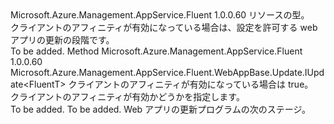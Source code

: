 <Type Name="IWithClientAffinityEnabled&lt;FluentT&gt;" FullName="Microsoft.Azure.Management.AppService.Fluent.WebAppBase.Update.IWithClientAffinityEnabled&lt;FluentT&gt;">
  <TypeSignature Language="C#" Value="public interface IWithClientAffinityEnabled&lt;FluentT&gt;" />
  <TypeSignature Language="ILAsm" Value=".class public interface auto ansi abstract IWithClientAffinityEnabled`1&lt;FluentT&gt;" />
  <TypeSignature Language="DocId" Value="T:Microsoft.Azure.Management.AppService.Fluent.WebAppBase.Update.IWithClientAffinityEnabled`1" />
  <TypeSignature Language="VB.NET" Value="Public Interface IWithClientAffinityEnabled(Of FluentT)" />
  <TypeSignature Language="F#" Value="type IWithClientAffinityEnabled&lt;'FluentT&gt; = interface" />
  <AssemblyInfo>
    <AssemblyName>Microsoft.Azure.Management.AppService.Fluent</AssemblyName>
    <AssemblyVersion>1.0.0.60</AssemblyVersion>
  </AssemblyInfo>
  <TypeParameters>
    <TypeParameter Name="FluentT" />
  </TypeParameters>
  <Interfaces />
  <Docs>
    <typeparam name="FluentT">リソースの型。</typeparam>
    <summary>
            クライアントのアフィニティが有効になっている場合は、設定を許可する web アプリの更新の段階です。
            </summary>
    <remarks>To be added.</remarks>
  </Docs>
  <Members>
    <Member MemberName="WithClientAffinityEnabled">
      <MemberSignature Language="C#" Value="public Microsoft.Azure.Management.AppService.Fluent.WebAppBase.Update.IUpdate&lt;FluentT&gt; WithClientAffinityEnabled (bool enabled);" />
      <MemberSignature Language="ILAsm" Value=".method public hidebysig newslot virtual instance class Microsoft.Azure.Management.AppService.Fluent.WebAppBase.Update.IUpdate`1&lt;!FluentT&gt; WithClientAffinityEnabled(bool enabled) cil managed" />
      <MemberSignature Language="DocId" Value="M:Microsoft.Azure.Management.AppService.Fluent.WebAppBase.Update.IWithClientAffinityEnabled`1.WithClientAffinityEnabled(System.Boolean)" />
      <MemberSignature Language="VB.NET" Value="Public Function WithClientAffinityEnabled (enabled As Boolean) As IUpdate(Of FluentT)" />
      <MemberSignature Language="F#" Value="abstract member WithClientAffinityEnabled : bool -&gt; Microsoft.Azure.Management.AppService.Fluent.WebAppBase.Update.IUpdate&lt;'FluentT&gt;" Usage="iWithClientAffinityEnabled.WithClientAffinityEnabled enabled" />
      <MemberType>Method</MemberType>
      <AssemblyInfo>
        <AssemblyName>Microsoft.Azure.Management.AppService.Fluent</AssemblyName>
        <AssemblyVersion>1.0.0.60</AssemblyVersion>
      </AssemblyInfo>
      <ReturnValue>
        <ReturnType>Microsoft.Azure.Management.AppService.Fluent.WebAppBase.Update.IUpdate&lt;FluentT&gt;</ReturnType>
      </ReturnValue>
      <Parameters>
        <Parameter Name="enabled" Type="System.Boolean" />
      </Parameters>
      <Docs>
        <param name="enabled">クライアントのアフィニティが有効になっている場合は true。</param>
        <summary>
            クライアントのアフィニティが有効かどうかを指定します。
            </summary>
        <returns>To be added.</returns>
        <remarks>To be added.</remarks>
        <return>Web アプリの更新プログラムの次のステージ。</return>
      </Docs>
    </Member>
  </Members>
</Type>
